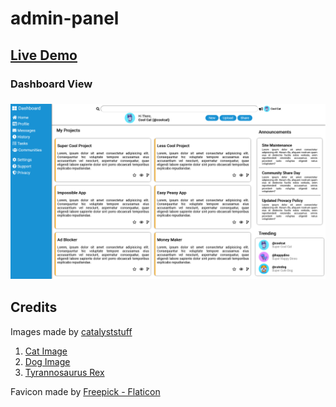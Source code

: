 # admin-panel

## [Live Demo](https://github.com/Aviscad/admin-panel/blob/main/assets/img/showcase/dashboard-view.png)

### Dashboard View

### ![Dashboard View](https://github.com/Aviscad/admin-panel/blob/main/assets/img/showcase/dashboard-view.png)

## Credits

Images made by [catalyststuff](https://www.freepik.es/autor/catalyststuff)

1. [Cat Image](https://www.freepik.com/free-vector/cute-cool-cat-wearing-eyeglasses-hoodie-cartoon-vector-icon-illustration-animal-fashion-icon-concept-isolated-premium-vector-flat-cartoon-style_23006693.htm)
2. [Dog Image](https://www.freepik.com/free-vector/cute-dog-sticking-her-tongue-out-cartoon-icon-illustration_12681147.htm#&position=19&from_view=author)
3. [Tyrannosaurus Rex](https://www.freepik.com/free-vector/cute-blue-tyrannosaurus-rex_10576745.htm#&position=46&from_view=author)

Favicon made by [Freepick - Flaticon](https://www.flaticon.com/free-icon/buildings_937463#)
